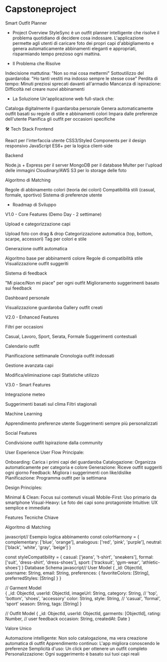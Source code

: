 # Capstoneproject

Smart Outfit Planner
- Project Overview
StyleSync è un outfit planner intelligente che risolve il problema quotidiano di decidere cosa indossare. L'applicazione permette agli utenti di caricare foto dei propri capi d'abbigliamento e genera automaticamente abbinamenti eleganti e appropriati, risparmiando tempo prezioso ogni mattina.

- Il Problema che Risolve

Indecisione mattutina: "Non so mai cosa mettermi"
Sottoutilizzo del guardaroba: "Ho tanti vestiti ma indosso sempre le stesse cose"
Perdita di tempo: Minuti preziosi sprecati davanti all'armadio
Mancanza di ispirazione: Difficoltà nel creare nuovi abbinamenti

- La Soluzione
Un'applicazione web full-stack che:

Cataloga digitalmente il guardaroba personale
Genera automaticamente outfit basati su regole di stile e abbinamenti colori
Impara dalle preferenze dell'utente
Pianifica gli outfit per occasioni specifiche

🛠️ Tech Stack
Frontend

React per l'interfaccia utente
CSS3/Styled Components per il design responsivo
JavaScript ES6+ per la logica client-side

Backend

Node.js + Express per il server
MongoDB per il database
Multer per l'upload delle immagini
Cloudinary/AWS S3 per lo storage delle foto

Algoritmo di Matching

Regole di abbinamento colori (teoria dei colori)
Compatibilità stili (casual, formale, sportivo)
Sistema di preferenze utente

- Roadmap di Sviluppo
  
V1.0 - Core Features (Demo Day - 2 settimane)

Upload e categorizzazione capi

Upload foto con drag & drop
Categorizzazione automatica (top, bottom, scarpe, accessori)
Tag per colori e stile


Generazione outfit automatica

Algoritmo base per abbinamenti colore
Regole di compatibilità stile
Visualizzazione outfit suggeriti


Sistema di feedback

"Mi piace/Non mi piace" per ogni outfit
Miglioramento suggerimenti basato sui feedback


Dashboard personale

Visualizzazione guardaroba
Gallery outfit creati



V2.0 - Enhanced Features

Filtri per occasioni

Casual, Lavoro, Sport, Serata, Formale
Suggerimenti contestuali


Calendario outfit

Pianificazione settimanale
Cronologia outfit indossati


Gestione avanzata capi

Modifica/eliminazione capi
Statistiche utilizzo



V3.0 - Smart Features

Integrazione meteo

Suggerimenti basati sul clima
Filtri stagionali


Machine Learning

Apprendimento preferenze utente
Suggerimenti sempre più personalizzati


Social Features

Condivisione outfit
Ispirazione dalla community



User Experience
User Flow Principale:

Onboarding: Carica i primi capi del guardaroba
Catalogazione: Organizza automaticamente per categoria e colore
Generazione: Riceve outfit suggeriti ogni giorno
Feedback: Migliora i suggerimenti con like/dislike
Pianificazione: Programma outfit per la settimana

Design Principles:

Minimal & Clean: Focus sui contenuti visuali
Mobile-First: Uso primario da smartphone
Visual-Heavy: Le foto dei capi sono protagoniste
Intuitive: UX semplice e immediata

Features Tecniche Chiave

Algoritmo di Matching

javascript// Esempio logica abbinamento
const colorHarmony = {
  complementary: ['blue', 'orange'],
  analogous: ['red', 'pink', 'purple'],
  neutral: ['black', 'white', 'gray', 'beige']
}

const styleCompatibility = {
  casual: ['jeans', 't-shirt', 'sneakers'],
  formal: ['suit', 'dress-shirt', 'dress-shoes'],
  sport: ['tracksuit', 'gym-wear', 'athletic-shoes']
}
Database Schema
javascript// User Model
{
  _id: ObjectId,
  username: String,
  email: String,
  preferences: {
    favoriteColors: [String],
    preferredStyles: [String]
  }
}

// Garment Model  
{
  _id: ObjectId,
  userId: ObjectId,
  imageUrl: String,
  category: String, // 'top', 'bottom', 'shoes', 'accessory'
  color: String,
  style: String, // 'casual', 'formal', 'sport'
  season: String,
  tags: [String]
}

// Outfit Model
{
  _id: ObjectId,
  userId: ObjectId,
  garments: [ObjectId],
  rating: Number, // user feedback
  occasion: String,
  createdAt: Date
}



Valore Unico

Automazione intelligente: Non solo catalogazione, ma vera creazione automatica di outfit
Apprendimento continuo: L'app migliora conoscendo le preferenze
Semplicità d'uso: Un click per ottenere un outfit completo
Personalizzazione: Ogni suggerimento è basato sui tuoi capi reali

